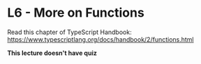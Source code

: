 # L6 - More on Functions

Read this chapter of TypeScript Handbook: https://www.typescriptlang.org/docs/handbook/2/functions.html

**This lecture doesn't have quiz**
